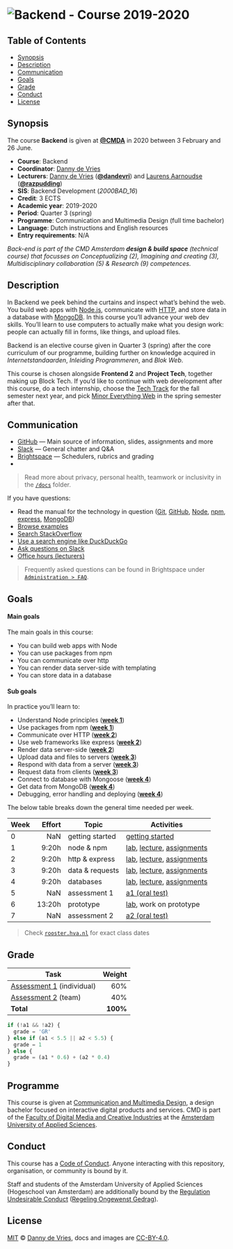  # ![Backend - Course 2019-2020][banner]

## Table of Contents

*   [Synopsis](#synopsis)
*   [Description](#description)
*   [Communication](#communication)
*   [Goals](#goals)
*   [Grade](#grade)
*   [Conduct](#conduct)
*   [License](#license)

## Synopsis

The course **Backend** is given at [**@CMDA**][cmda] in 2020 between 3 February and 26 June.

*   **Course**: Backend
*   **Coordinator**: [Danny de Vries][dangit]
*   **Lecturers**:
    [Danny de Vries][dangit] ([**@dandevri**][danweb]) and
    [Laurens Aarnoudse][razgit] ([**@razpudding**][razweb])
*   **SIS**: Backend Development (_2000BAD_16_)
*   **Credit**: 3 ECTS
*   **Academic year**: 2019-2020
*   **Period**: Quarter 3 (spring)
*   **Programme**: Communication and Multimedia Design (full time bachelor)
*   **Language**: Dutch instructions and English resources
*   **Entry requirements**: N/A

_Back-end is part of the  CMD Amsterdam **design & build space** (technical course) that focusses on   Conceptualizing (2), Imagining and creating (3), Multidisciplinary collaboration (5) & Research (9) competences._

## Description
In Backend we peek behind the curtains and inspect what’s behind the web. You build web apps with [Node.js][node], communicate with [HTTP][http], and store data in a database with [MongoDB][mongodb]. In this course you’ll advance your web dev skills. You’ll learn to use computers to actually make what you design work: people can actually fill in forms, like things, and upload files.

Backend is an elective course given in Quarter 3 (spring) after the core curriculum of our programme, building further on knowledge acquired in *Internetstandaarden*, *Inleiding Programmeren*, and *Blok Web*. 

This course is chosen alongside **Frontend 2** and **Project Tech**, together making up Block Tech. If you’d like to continue with web development after this course, do a tech internship, choose the [Tech Track][track] for the fall semester next year, and pick [Minor Everything Web][minor] in the spring semester after that.

## Communication

*   [GitHub][gh] — Main source of information, slides, assignments and more
*   [Slack][slack] — General chatter and Q&A
*   [Brightspace][brightspace] — Schedulers, rubrics and grading
*  
> Read more about privacy, personal health, teamwork or inclusivity in the [`/docs`](/docs) folder.

If you have questions:

*   Read the manual for the technology in question
    ([Git](https://git-scm.com/docs),
    [GitHub](https://guides.github.com),
    [Node](https://nodejs.org/api/),
    [npm](https://docs.npmjs.com),
    [express](http://expressjs.com/en/4x/api.html),
    [MongoDB](https://docs.mongodb.com))
*   [Browse examples][examples]
*   [Search StackOverflow][stackoverflow]
*   [Use a search engine like DuckDuckGo][duckduckgo]
*   [Ask questions on Slack][slack]
*  [Office hours (lecturers)][office]

> Frequently asked questions can be found in Brightspace under [`Administration > FAQ`][faq].

## Goals

#### Main goals

The main goals in this course:

*   You can build web apps with Node
*   You can use packages from npm
*   You can communicate over http
*   You can render data server-side with templating
*   You can store data in a database

#### Sub goals

In practice you’ll learn to:

* <a name="subgoal-1"></a>
    Understand Node principles ([**week 1**][w1])
*  <a name="subgoal-2"></a>
    Use packages from npm ([**week 1**][w1])
* <a name="subgoal-3"></a>
    Communicate over HTTP ([**week 2**][w2])
* <a name="subgoal-4"></a>
    Use web frameworks like express ([**week 2**][w2])
* <a name="subgoal-5"></a>
    Render data server-side ([**week 2**][w2])
* <a name="subgoal-6"></a>
    Upload data and files to servers ([**week 3**][w3])
* <a name="subgoal-7"></a>
    Respond with data from a server ([**week 3**][w4])
* <a name="subgoal-8"></a>
    Request data from clients ([**week 3**][w4])
* <a name="subgoal-9"></a>
    Connect to database with Mongoose ([**week 4**][w4])
* <a name="subgoal-10"></a>
    Get data from MongoDB ([**week 4**][w4])
* <a name="subgoal-11"></a>
    Debugging, error handling and deploying ([**week 4**][w4])

The below table breaks down the general time needed per week.

| Week | Effort | Topic            | Activities                                             |
| ---- | -----: | ---------------- | ------------------------------------------------------ |
| 0    |  NaN   | getting started  | [getting started][gs]                 |
| 1    |  9:20h | node & npm       | [lab][w1lab], [lecture][w1lec], [assignments][w1a]     |
| 2    |  9:20h | http & express   | [lab][w2lab], [lecture][w2lec], [assignments][w2a]     |
| 3    |  9:20h | data & requests  | [lab][w3lab], [lecture][w3lec], [assignments][w3a]     |
| 4    |  9:20h | databases        | [lab][w4lab], [lecture][w4lec], [assignments][w4a]     |
| 5    |  NaN   | assessment 1     | [a1 (oral test)][grading]                              |
| 6    | 13:20h | prototype        | [lab][w6lab],  work on prototype                       |
| 7    |  NaN   | assessment 2     | [a2 (oral test)][grading]                              |

> Check [`rooster.hva.nl`][class] for exact class dates

## Grade

| Task                                |   Weight |
| ----------------------------------  | -------: |
| [Assessment 1][grading] (individual)|      60% |
| [Assessment 2][grading] (team)      |      40% |
| **Total**                           | **100%** |


```js
if (!a1 && !a2) {
  grade = 'GR'
} else if (a1 < 5.5 || a2 < 5.5) {
  grade = 1
} else {
  grade = (a1 * 0.6) + (a2 * 0.4)
}
```

## Programme

This course is given at [Communication and Multimedia Design][bachelor], a
design bachelor focused on interactive digital products and services.  CMD is
part of the [Faculty of Digital Media and Creative Industries][faculty] at the
[Amsterdam University of Applied Sciences][university].

## Conduct

This course has a [Code of Conduct][coc].  Anyone interacting with this repository, organisation, or community is bound by it.

Staff and students of the Amsterdam University of Applied Sciences (Hogeschool
van Amsterdam) are additionally bound by the [Regulation Undesirable
Conduct][ruc] ([Regeling Ongewenst Gedrag][rog]).

## License

[MIT][] © [Danny de Vries][dangit], docs and images are [CC-BY-4.0][].

[banner]: https://cmda-bt.github.io/be-course-19-20/assets/banner.svg
[cmda]: https://github.com/cmda
[dangit]: https://github.com/dandevri
[danweb]: https://github.com/dandevri
[razgit]: https://github.com/razpudding
[razweb]: https://github.com/razpudding
[node]: https://nodejs.org/en/
[mongodb]: https://www.mongodb.com/
[http]: https://tools.ietf.org/html/rfc2068
[minor]: https://cmda.github.io/minor-everything-web/
[track]: https://github.com/cmda-tt
[gh]: https://github.com/cmda-be/course-18-19
[examples]: /examples
[slack]: https://cmda-tech.slack.com/
[brightspace]: https://dlo.mijnhva.nl/d2l/home/32096
[examples]: examples
[stackoverflow]: https://stackoverflow.com
[duckduckgo]: https://duckduckgo.com
[synopsis]: #synopsis
[grading]: grading.md
[bachelor]: https://www.cmd-amsterdam.nl/english/
[faculty]: https://www.amsterdamuas.com/faculty/fdmci/faculty-of-digital-media-and-creative-industries.html
[university]: https://www.amsterdamuas.com
[coc]: code-of-conduct.md
[ruc]: https://www.amsterdamuas.com/practical-matters/algemeen/hva-breed/juridische-zaken/legal-affairs/regulation-undesirable-conduct/regulation-undesirable-conduct.html#anker-3-complaints-authority
[rog]: https://www.hva.nl/praktisch/algemeen/hva-breed/juridische-zaken/loket-beroep-bezwaar-en-klacht/regeling-ongewenst-gedrag/regeling-ongewenst-gedrag.html?origin=gbS4rg%2FDTZuxQ6lGVF%2BN1A
[author]: https://dandevri.es
[mit]: license.md#code
[cc-by-4.0]: license.md#documentation-and-images
[office]: https://dlo.mijnhva.nl/d2l/home/59296
[faq]: https://dlo.mijnhva.nl/d2l/lms/faq/view_faq.d2l?ou=32096
[class]: https://rooster.hva.nl/

[gs]: getting-started.md

[w1]: week-1.md
[w2]: week-2.md
[w3]: week-3.md
[w4]: week-4.md
[w5]: week-5.md
[w6]: week-6.md

[w1lec]: week-1.md#lecture
[w2lec]: week-2.md#lecture
[w3lec]: week-3.md#lecture
[w4lec]: week-4.md#lecture
[w5lec]: week-5.md#lecture
[w6lec]: week-6.md#lecture

[w1lab]: week-1.md#lab
[w2lab]: week-2.md#lab
[w3lab]: week-3.md#lab
[w4lab]: week-4.md#lab
[w5lab]: week-5.md#lab
[w6lab]: week-6.md#lab

[w1a]: week-1.md#assignments
[w2a]: week-2.md#assignments
[w3a]: week-3.md#assignments
[w4a]: week-4.md#assignments
